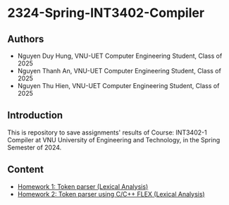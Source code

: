 # 2324-Spring-INT3402-Compiler

## Authors
- Nguyen Duy Hung, VNU-UET Computer Engineering Student, Class of 2025
- Nguyen Thanh An, VNU-UET Computer Engineering Student, Class of 2025
- Nguyen Thu Hien, VNU-UET Computer Engineering Student, Class of 2025

## Introduction
This is repository to save assignments' results of Course: INT3402-1 Compiler at VNU University of Engineering and Technology, in the Spring Semester of 2024.

## Content
- [Homework 1: Token parser (Lexical Analysis)](https://github.com/conechmuadong/2324-Spring-INT3402-Compiler/tree/main/Homework1)
- [Homework 2: Token parser using C/C++ FLEX (Lexical Analysis)](https://github.com/conechmuadong/2324-Spring-INT3402-Compiler/tree/main/Homework2)
